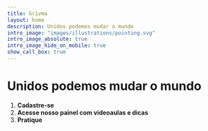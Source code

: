 ```yaml
---
title: Grivma
layout: home
description: Unidos podemos mudar o mundo
intro_image: "images/illustrations/pointing.svg"
intro_image_absolute: true
intro_image_hide_on_mobile: true
show_call_box: true
---
```


# Unidos podemos mudar o mundo


1. **Cadastre-se**
2. **Acesse nosso painel com videoaulas e dicas**
3. **Pratique**
